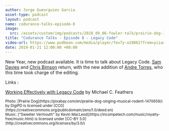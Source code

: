 ```yaml
---
author: Jorge Gueorguiev Garcia
asset-type: podcast
layout: podcast
name: codurance-talks-episode-8
image: 
  src: /assets/custom/img/podcasts/2018_09_06-fowler-talk/prairie-dog-1470659_1280.jpg
title: "Codurance Talks - Episode 8 - Legacy Code"
video-url: https://www.podbean.com/media/player/fev7y-a19862?from=yiiadmin&download=1&version=1&vjs=1&skin=1&auto=0&share=1&fonts=Helvetica&download=1&rtl=0
date: 2019-01-21 12:00:00 +00:00
---
```


New Year, new podcast available. It is time to talk about Legacy Code. [Sam Davies](https://codurance.com/publications/author/sam-davies/) and [Chris Bimson](https://github.com/christopher-bimson) return, with the new addition of [Andre Torres](https://github.com/andre2w), who this time took charge of the editing.

Links :

[Working Effectively with Legacy Code](https://www.goodreads.com/book/show/44919.Working_Effectively_with_Legacy_Code) by Michael C. Feathers

<sub>
Photo: [Prairie Dog](https://pixabay.com/en/prairie-dog-singing-musical-rodent-1470659/) by DigiPD is licensed under [CC0](https://creativecommons.org/publicdomain/zero/1.0/deed.en)
<br/>Music: ["Sweeter Vermouth" by Kevin MacLeod](https://incompetech.com/music/royalty-free/music.html) is licensed under [CC-BY 3.0](http://creativecommons.org/licenses/by/3.0/)
</sub>
